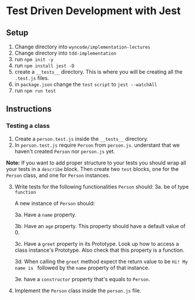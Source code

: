# Test Driven Development with Jest

## Setup
1. Change directory into ```wyncode/implementation-lectures```
2. Change directory into ```tdd-implementation```
3. run ```npm init -y```
4. run ```npm install jest -D```
5. create a ```__tests__``` directory. This is where you will be creating all the ```.test.js``` files.
6. in ```package.json``` change the ```test``` ```script``` to ```jest --watchAll```
7. run ```npm run test```

## Instructions
### Testing a class
1. Create a ```person.test.js``` inside the ```__tests__``` directory.
2. In ```person.test.js``` require ```Person``` from ```person.js```. understant that we haven't created ```Person``` nor ```person.js``` yet.

**Note:** If you want to add proper structure to your tests you should wrap all your tests in a ```describe``` block. Then create two ```test``` blocks, one for the ```Person``` class, and one for ```Person``` instances.
	


3. Write tests for the following functionalities
	```Person``` should:
	3a. be of type ```function```
	
	A new instance of ```Person``` should:
	
	3a.  Have a ```name``` property.
	
	3b.  Have an ```age``` property. This property should have a default value of 0.
	
	3c.  Have a ```greet``` property in its Prototype. Look up how to access a class instance's Prototype. Also check that this property is a function.
	
	3d. When calling the ```greet``` method expect the return value to be ```Hi! My name is ``` followed by the ```name``` property of that instance.
	
	3e. have a ```constructor``` property that's equals to ```Person```.
5. Implement the ```Person``` class inside the ```person.js``` file.
